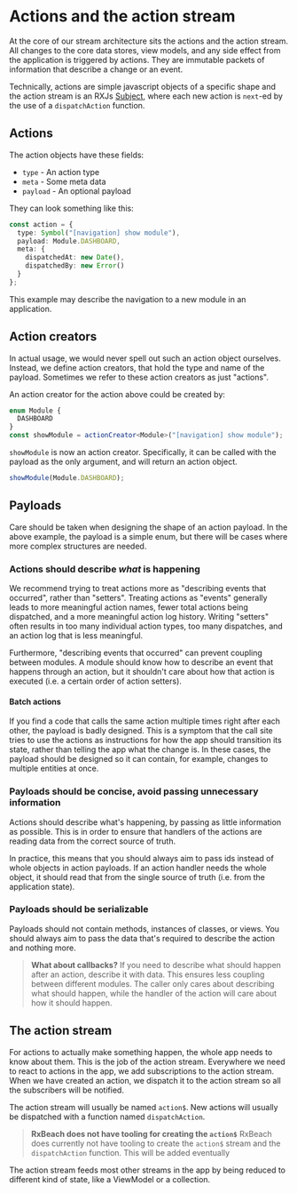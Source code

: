 # Actions and the action stream

At the core of our stream architecture sits the actions and the action stream.
All changes to the core data stores, view models, and any side effect from the
application is triggered by actions. They are immutable packets of information
that describe a change or an event.

Technically, actions are simple javascript objects of a specific shape and the
action stream is an RXJs [Subject](https://rxjs.dev/guide/subject), where each
new action is `next`-ed by the use of a `dispatchAction` function.

## Actions

The action objects have these fields:

- `type` - An action type
- `meta` - Some meta data
- `payload` - An optional payload

They can look something like this:

```typescript
const action = {
  type: Symbol("[navigation] show module"),
  payload: Module.DASHBOARD,
  meta: {
    dispatchedAt: new Date(),
    dispatchedBy: new Error()
  }
};
```

This example may describe the navigation to a new module in an application.

## Action creators

In actual usage, we would never spell out such an action object ourselves.
Instead, we define action creators, that hold the type and name of the payload.
Sometimes we refer to these action creators as just "actions".

An action creator for the action above could be created by:

```typescript
enum Module {
  DASHBOARD
}
const showModule = actionCreator<Module>("[navigation] show module");
```

`showModule` is now an action creator. Specifically, it can be called with the
payload as the only argument, and will return an action object.

```typescript
showModule(Module.DASHBOARD);
```

## Payloads

Care should be taken when designing the shape of an action payload. In the above example, the payload is a simple enum, but there will be cases where more complex structures are needed.

### Actions should describe *what* is happening

We recommend trying to treat actions more as "describing events that occurred", rather than "setters". Treating actions as "events" generally leads to more meaningful action names, fewer total actions being dispatched, and a more meaningful action log history. Writing "setters" often results in too many individual action types, too many dispatches, and an action log that is less meaningful.

Furthermore, "describing events that occurred" can prevent coupling between modules. A module should know how to describe an event that happens through an action, but it shouldn't care about how that action is executed (i.e. a certain order of action setters).

#### Batch actions

If you find a code that calls the same action multiple times right after each other, the payload is badly designed. This is a symptom that the call site tries to use the actions as instructions for how the app should transition its state, rather than telling the app what the change is. In these cases, the payload should be designed so it can contain, for example, changes to multiple entities at once.

### Payloads should be concise, avoid passing unnecessary information

Actions should describe what's happening, by passing as little information as possible. This is in order to ensure that handlers of the actions are reading data from the correct source of truth.

In practice, this means that you should always aim to pass ids instead of whole objects in action payloads. If an action handler needs the whole object, it should read that from the single source of truth (i.e. from the application state).

### Payloads should be serializable

Payloads should not contain methods, instances of classes, or views. You should always aim to pass the data that's required to describe the action and nothing more.

> **What about callbacks?**
> If you need to describe what should happen after an
> action, describe it with data. This ensures less coupling between different
> modules. The caller only cares about describing what should happen, while the
> handler of the action will care about how it should happen.

## The action stream

For actions to actually make something happen, the whole app needs to know about them. This is the job of the action stream. Everywhere we need to react to actions in the app, we add subscriptions to the action stream. When we have created an action, we dispatch it to the action stream so all the subscribers will be notified.

The action stream will usually be named `action$`. New actions will usually be dispatched with a function named `dispatchAction`.

> **RxBeach does not have tooling for creating the `action$`**
> RxBeach does currently not have tooling to create the `action$` stream and the
> `dispatchAction` function. This will be added eventually

The action stream feeds most other streams in the app by being reduced to different kind of state, like a ViewModel or a collection.
